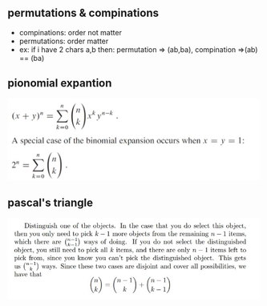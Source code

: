 ## permutations & compinations
- compinations: order not matter
- permutations: order matter
- ex: if i have 2 chars a,b then: permutation => (ab,ba), compination =>(ab) == (ba) 

## pionomial expantion
![](../images/pionomial.jpg)
## pascal's triangle
![](../images/compinatorics.jpg)